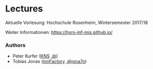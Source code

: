 # Lectures
Aktuelle Vorlesung: Hochschule Rosenheim, Wintersemester 2017/18

Weiter Informationen: https://hsro-inf-mis.github.io/

### Authors

- Peter Kurfer ([KNS](https://www.kns-it.de) ,[@](https://twitter.com/#)) 
- Tobias Jonas ([innFactory](https://innFactory.de) ,[@jona7o](https://twitter.com/jona7o)) 